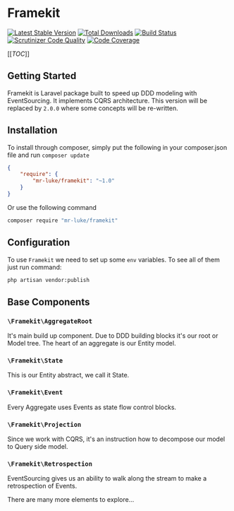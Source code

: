 # Framekit

[![Latest Stable Version](https://poser.pugx.org/mr-luke/framekit/v)](//packagist.org/packages/mr-luke/framekit)
[![Total Downloads](https://poser.pugx.org/mr-luke/framekit/downloads)](//packagist.org/packages/mr-luke/framekit)
[![Build Status](https://scrutinizer-ci.com/g/mr-luke/framekit/badges/build.png?b=master)](https://scrutinizer-ci.com/g/mr-luke/framekit/build-status/master)
[![Scrutinizer Code Quality](https://scrutinizer-ci.com/g/mr-luke/framekit/badges/quality-score.png?b=master)](https://scrutinizer-ci.com/g/mr-luke/framekit/?branch=master)
[![Code Coverage](https://scrutinizer-ci.com/g/mr-luke/framekit/badges/coverage.png?b=master)](https://scrutinizer-ci.com/g/mr-luke/framekit/?branch=master)

[[_TOC_]]

## Getting Started

Framekit is Laravel package built to speed up DDD modeling with EventSourcing. It implements 
CQRS architecture. This version will be replaced by `2.0.0` where some concepts will be re-written.

## Installation

To install through composer, simply put the following in your composer.json file and run `composer update`

```json
{
    "require": {
        "mr-luke/framekit": "~1.0"
    }
}
```
Or use the following command

```bash
composer require "mr-luke/framekit"
```

## Configuration

To use `Framekit` we need to set up some `env` variables. To see all of them just run command:
```bash
php artisan vendor:publish
```

## Base Components

### `\Framekit\AggregateRoot`
It's main build up component. Due to DDD building blocks it's our root or Model tree. The heart 
of an aggregate is our Entity model.

### `\Framekit\State`
This is our Entity abstract, we call it State.

### `\Framekit\Event`
Every Aggregate uses Events as state flow control blocks.

### `\Framekit\Projection`
Since we work with CQRS, it's an instruction how to decompose our model to Query side model.

### `\Framekit\Retrospection`
EventSourcing gives us an ability to walk along the stream to make a retrospection of Events.

There are many more elements to explore...
